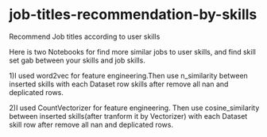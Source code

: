 # job-titles-recommendation-by-skills

 Recommend Job titles according to user skills 

 Here is two Notebooks for find more similar jobs to user skills, and find skill set gab between your skills and job  skills.
 
1)I used word2vec for feature engineering.Then use n_similarity between inserted skills with each Dataset row skills after remove all nan and deplicated rows.

2)I used CountVectorizer for feature engineering. 
Then use cosine_similarity between inserted skills(after tranform it by Vectorizer) 
with each Dataset skill row after remove all nan and deplicated rows.
